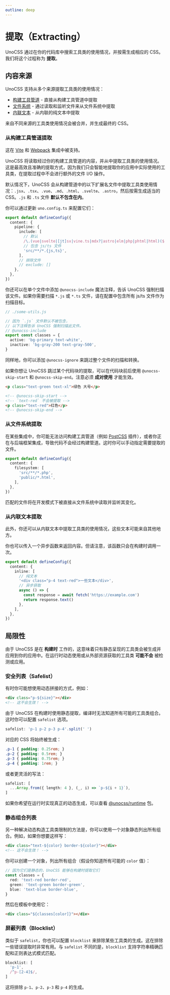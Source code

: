 ```yaml
---
outline: deep
---
```


# 提取（Extracting）

UnoCSS 通过在你的代码库中搜索工具类的使用情况，并按需生成相应的 CSS。我们将这个过程称为 **提取**。

## 内容来源

UnoCSS 支持从多个来源提取工具类的使用情况：

- [构建工具管道](#从构建工具管道提取) - 直接从构建工具管道中提取
- [文件系统](#从文件系统提取) - 通过读取和监听文件来从文件系统中提取
- [内联文本](#从内联文本提取) - 从内联的纯文本中提取

来自不同来源的工具类使用情况会被合并，并生成最终的 CSS。

### 从构建工具管道提取

这在 [Vite](/integrations/vite) 和 [Webpack](/integrations/webpack) 集成中被支持。

UnoCSS 将读取经过你的构建工具管道的内容，并从中提取工具类的使用情况。这是最高效且准确的提取方式，因为我们只会智能地提取你的应用中实际使用的工具类，在提取过程中不会进行额外的文件 I/O 操作。

默认情况下，UnoCSS 会从构建管道中的以下扩展名文件中提取工具类使用情况：`.jsx`、`.tsx`、`.vue`、`.md`、`.html`、`.svelte`、`.astro`，然后按需生成适当的 CSS。`.js` 和 `.ts` 文件 **默认不包含在内**。

你可以通过更新 `uno.config.ts` 来配置它们：

```ts [uno.config.ts]
export default defineConfig({
  content: {
    pipeline: {
      include: [
        // 默认
        /\.(vue|svelte|[jt]sx|vine.ts|mdx?|astro|elm|php|phtml|html)($|\?)/,
        // 包含 js/ts 文件
        'src/**/*.{js,ts}',
      ],
      // 排除文件
      // exclude: []
    },
  },
})
```

你还可以在单个文件中添加 `@unocss-include` 魔法注释，告诉 UnoCSS 强制扫描该文件。如果你需要扫描 `*.js` 或 `*.ts` 文件，请在配置中包含所有 js/ts 文件作为扫描目标。

```ts
// ./some-utils.js

// 因为 `.js` 文件默认不被包含，
// 以下注释告诉 UnoCSS 强制扫描此文件。
// @unocss-include
export const classes = {
  active: 'bg-primary text-white',
  inactive: 'bg-gray-200 text-gray-500',
}
```

同样地，你可以添加 `@unocss-ignore` 来跳过整个文件的扫描和转换。

如果你想让 UnoCSS 跳过某个代码块的提取，可以在代码块前后使用 `@unocss-skip-start` 和 `@unocss-skip-end`。注意必须 **成对使用** 才能生效。

```html
<p class="text-green text-xl">绿色 大号</p>

<!-- @unocss-skip-start -->
<!-- `text-red` 不会被提取 -->
<p class="text-red">红色</p>
<!-- @unocss-skip-end -->
```

### 从文件系统提取

在某些集成中，你可能无法访问构建工具管道（例如 [PostCSS](/integrations/postcss) 插件），或者你正在与后端框架集成，导致代码不会经过构建管道。这时你可以手动指定需要提取的文件。

```ts [uno.config.ts]
export default defineConfig({
  content: {
    filesystem: [
      'src/**/*.php',
      'public/*.html',
    ],
  },
})
```

匹配的文件将在开发模式下被直接从文件系统中读取并监听其变化。

### 从内联文本提取

此外，你还可以从内联文本中提取工具类的使用情况，这些文本可能来自其他地方。

你也可以传入一个异步函数来返回内容。但请注意，该函数只会在构建时调用一次。

```ts [uno.config.ts]
export default defineConfig({
  content: {
    inline: [
      // 纯文本
      '<div class="p-4 text-red">一些文本</div>',
      // 异步获取
      async () => {
        const response = await fetch('https://example.com')
        return response.text()
      },
    ],
  },
})
```

## 局限性

由于 UnoCSS 是在 **构建时** 工作的，这意味着只有静态呈现的工具类会被生成并应用到你的应用中。在运行时动态使用或从外部资源获取的工具类 **可能不会** 被检测或应用。

### 安全列表（Safelist）

有时你可能想使用动态拼接的方式，例如：

```html
<div class="p-${size}"></div>
<!-- 这不会生效！ -->
```

由于 UnoCSS 在构建时使用静态提取，编译时无法知道所有可能的工具类组合。这时你可以配置 `safelist` 选项。

```ts [uno.config.ts]
safelist: 'p-1 p-2 p-3 p-4'.split(' ')
```

对应的 CSS 将始终被生成：

<!-- eslint-skip -->

```css
.p-1 { padding: 0.25rem; }
.p-2 { padding: 0.5rem; }
.p-3 { padding: 0.75rem; }
.p-4 { padding: 1rem; }
```

或者更灵活的写法：

```ts [uno.config.ts]
safelist: [
  ...Array.from({ length: 4 }, (_, i) => `p-${i + 1}`),
]
```

如果你希望在运行时实现真正的动态生成，可以查看 [@unocss/runtime](/integrations/runtime) 包。

### 静态组合列表

另一种解决动态构造工具类限制的方法是，你可以使用一个对象静态列出所有组合。例如，如果你想要这样写：

```html
<div class="text-${color} border-${color}"></div>
<!-- 这不会生效！ -->
```

你可以创建一个对象，列出所有组合（假设你知道所有可能的 `color` 值）：

```ts
// 因为它们是静态的，UnoCSS 能够在构建时提取它们
const classes = {
  red: 'text-red border-red',
  green: 'text-green border-green',
  blue: 'text-blue border-blue',
}
```

然后在模板中使用它：

```html
<div class="${classes[color]}"></div>
```

### 屏蔽列表（Blocklist）

类似于 `safelist`，你也可以配置 `blocklist` 来排除某些工具类的生成。这在排除一些错误提取时非常有用。与 `safelist` 不同的是，`blocklist` 支持字符串精确匹配和正则表达式模式匹配。

```ts [uno.config.ts]
blocklist: [
  'p-1',
  /^p-[2-4]$/,
]
```

这将排除 `p-1`、`p-2`、`p-3` 和 `p-4` 的生成。